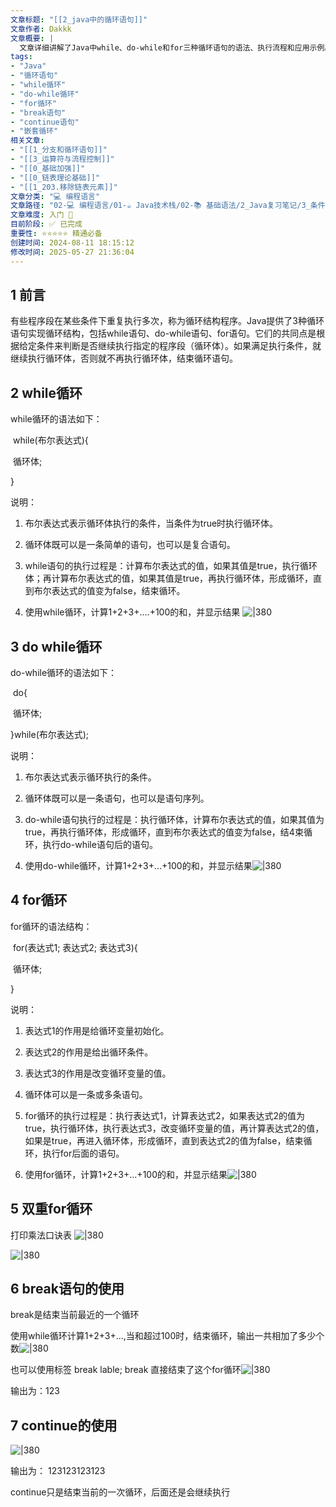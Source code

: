 ```yaml
---
文章标题: "[[2_java中的循环语句]]" 
文章作者: Dakkk
文章概要: |
  文章详细讲解了Java中while、do-while和for三种循环语句的语法、执行流程和应用示例。它还涵盖了双重for循环以及`break`和`continue`语句在循环控制中的用法，是Java编程入门的必备知识。
tags:
- "Java"
- "循环语句"
- "while循环"
- "do-while循环"
- "for循环"
- "break语句"
- "continue语句"
- "嵌套循环"
相关文章:
- "[[1_分支和循环语句]]"
- "[[3_运算符与流程控制]]"
- "[[0_基础加强]]"
- "[[0_链表理论基础]]"
- "[[1_203.移除链表元素]]"
文章分类: "💻 编程语言"
文章路径: "02-💻 编程语言/01-☕ Java技术栈/02-📚 基础语法/2_Java复习笔记/3_条件循环与判断/2_java中的循环语句.md"
文章难度: 入门 🌱
目前阶段: ✅ 已完成
重要性: ⭐⭐⭐⭐⭐ 精通必备
创建时间: 2024-08-11 18:15:12
修改时间: 2025-05-27 21:36:04
---
```


## 1 前言

有些程序段在某些条件下重复执行多次，称为循环结构程序。Java提供了3种循环语句实现循环结构，包括while语句、do-while语句、for语句。它们的共同点是根据给定条件来判断是否继续执行指定的程序段（循环体）。如果满足执行条件，就继续执行循环体，否则就不再执行循环体，结束循环语句。
## 2 while循环

while循环的语法如下：

​ while(布尔表达式){

​ 循环体;

}

说明：

1. 布尔表达式表示循环体执行的条件，当条件为true时执行循环体。

2. 循环体既可以是一条简单的语句，也可以是复合语句。

3. while语句的执行过程是：计算布尔表达式的值，如果其值是true，执行循环体；再计算布尔表达式的值，如果其值是true，再执行循环体，形成循环，直到布尔表达式的值变为false，结束循环。

4. 使用while循环，计算1+2+3+....+100的和，并显示结果 ![|380](https://my-obsidian-image.oss-cn-guangzhou.aliyuncs.com/2024/04/6fbc1ccbd516ca9c05d105cf29c0266a.png)

## 3 do while循环

do-while循环的语法如下：

​ do{

​ 循环体;

}while(布尔表达式);

说明：

1. 布尔表达式表示循环执行的条件。

2. 循环体既可以是一条语句，也可以是语句序列。

3. do-while语句执行的过程是：执行循环体，计算布尔表达式的值，如果其值为true，再执行循环体，形成循环，直到布尔表达式的值变为false，结4束循环，执行do-while语句后的语句。

4. 使用do-while循环，计算1+2+3+...+100的和，并显示结果![|380](https://my-obsidian-image.oss-cn-guangzhou.aliyuncs.com/2024/04/f3c6f1dd2181b18c163c59184cc9cc2c.png)


## 4 for循环

for循环的语法结构：

​ for(表达式1; 表达式2; 表达式3){

​ 循环体;

}

说明：

1. 表达式1的作用是给循环变量初始化。

2. 表达式2的作用是给出循环条件。

3. 表达式3的作用是改变循环变量的值。

4. 循环体可以是一条或多条语句。

5. for循环的执行过程是：执行表达式1，计算表达式2，如果表达式2的值为true，执行循环体，执行表达式3，改变循环变量的值，再计算表达式2的值，如果是true，再进入循环体，形成循环，直到表达式2的值为false，结束循环，执行for后面的语句。

6. 使用for循环，计算1+2+3+...+100的和，并显示结果![|380](https://my-obsidian-image.oss-cn-guangzhou.aliyuncs.com/2024/04/f76a851c868e674e0f366e9902d7d563.png)


## 5 双重for循环

打印乘法口诀表
![|380](https://my-obsidian-image.oss-cn-guangzhou.aliyuncs.com/2024/04/e0884b575174a8d7c2f7d0b57ce7c33c.png)


![|380](https://my-obsidian-image.oss-cn-guangzhou.aliyuncs.com/2024/04/91eaa850f2d93139c199d49a91b64e04.png)



## 6 break语句的使用 
break是结束当前最近的一个循环

使用while循环计算1+2+3+...,当和超过100时，结束循环，输出一共相加了多少个数![|380](https://my-obsidian-image.oss-cn-guangzhou.aliyuncs.com/2024/04/20643e55afa21f1de35e6bf49ee79fc8.png)

也可以使用标签 break lable; break 直接结束了这个for循环![|380](https://my-obsidian-image.oss-cn-guangzhou.aliyuncs.com/2024/04/710e9c54572d0121d80bdd1b8a67173d.png)


输出为：123

## 7 continue的使用
 
![|380](https://my-obsidian-image.oss-cn-guangzhou.aliyuncs.com/2024/04/be706c66467058391d84414809e3a16a.png)


输出为： 123123123123

continue只是结束当前的一次循环，后面还是会继续执行
